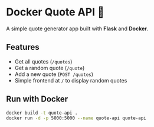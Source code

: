 # Docker Quote API 🐳
A simple quote generator app built with **Flask** and **Docker**.

## Features
- Get all quotes (`/quotes`)
- Get a random quote (`/quote`)
- Add a new quote (`POST /quotes`)
- Simple frontend at `/` to display random quotes

## Run with Docker
```bash
docker build -t quote-api .
docker run -d -p 5000:5000 --name quote-api quote-api
